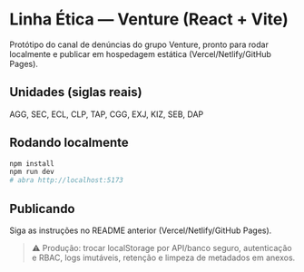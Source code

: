 # Linha Ética — Venture (React + Vite)

Protótipo do canal de denúncias do grupo Venture, pronto para rodar localmente e publicar em hospedagem estática (Vercel/Netlify/GitHub Pages).

## Unidades (siglas reais)
AGG, SEC, ECL, CLP, TAP, CGG, EXJ, KIZ, SEB, DAP

## Rodando localmente
```bash
npm install
npm run dev
# abra http://localhost:5173
```

## Publicando
Siga as instruções no README anterior (Vercel/Netlify/GitHub Pages).

> ⚠️ Produção: trocar localStorage por API/banco seguro, autenticação e RBAC, logs imutáveis, retenção e limpeza de metadados em anexos.
